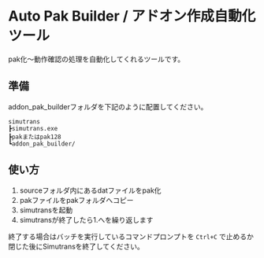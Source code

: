 # Auto Pak Builder / アドオン作成自動化ツール

pak化～動作確認の処理を自動化してくれるツールです。

## 準備

addon_pak_builderフォルダを下記のように配置してください。

```
simutrans
┣simutrans.exe
┣pakまたはpak128
┗addon_pak_builder/
```

## 使い方

1. sourceフォルダ内にあるdatファイルをpak化
2. pakファイルをpakフォルダへコピー
3. simutransを起動
4. simutransが終了したら1.へを繰り返します

終了する場合はバッチを実行しているコマンドプロンプトを `Ctrl+C` で止めるか閉じた後にSimutransを終了してください。
